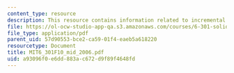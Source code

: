 ```yaml
---
content_type: resource
description: This resource contains information related to incremental input current.
file: https://ol-ocw-studio-app-qa.s3.amazonaws.com/courses/6-301-solid-state-circuits-fall-2010/a93096f0e6dd883ac672d9f89f4648fd_MIT6_301F10_mid_2006.pdf
file_type: application/pdf
parent_uid: 57d90553-bce2-ca59-01f4-eaeb5a618220
resourcetype: Document
title: MIT6_301F10_mid_2006.pdf
uid: a93096f0-e6dd-883a-c672-d9f89f4648fd
---
```

